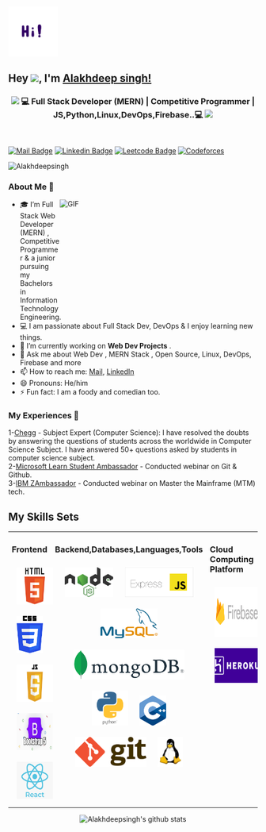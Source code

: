 <img src="https://github.com/Alakhdeepsingh/Alakhdeepsingh/blob/main/Hi.gif" alt="alt text" width="100" height="100" />

## Hey <img src="https://github.com/TheDudeThatCode/TheDudeThatCode/blob/master/Assets/Hi.gif" width="29px">, I'm [Alakhdeep singh!](https://github.com/Alakhdeepsingh)


<div align="center">
<h3><img src="https://media.giphy.com/media/WUlplcMpOCEmTGBtBW/giphy.gif" width="30"> 💻 Full Stack Developer (MERN) | Competitive Programmer | JS,Python,Linux,DevOps,Firebase..💻 
  <img src="https://media.giphy.com/media/WUlplcMpOCEmTGBtBW/giphy.gif" width="30"></h3>
</div>

<br/>
   
  [![Mail Badge](https://img.shields.io/badge/-@alakhdeepsingh-FF00FF?style=flat-square&logo=Mail&logoColor=white&link=mailto:alakhdeepsingh773@gmail.com/)](mailto:alakhdeepsingh773@gmail.com)
  [![Linkedin Badge](https://img.shields.io/badge/-@alakhdeepsingh-blue?style=flat-square&logo=Linkedin&logoColor=white&link=https://www.linkedin.com/in/alakhdeepsingh/)](https://www.linkedin.com/in/alakhdeepsingh/)
  [![Leetcode Badge](https://img.shields.io/badge/-@alakhdeepsingh-FF4500?style=flat-square&logo=Leetcode&logoColor=white&link=https://leetcode.com/alakhdeepsingh/)](https://leetcode.com/alakhdeepsingh/)
  [![Codeforces](https://img.shields.io/badge/-@alakhdeepsingh773-FFD700?style=flat-square&labelColor=FFD700&logo=codeforces&logoColor=white&link=https://codeforces.com/profile/alakhdeepsingh773)](https://codeforces.com/profile/alakhdeepsingh773)

<p align="left"> <img src="https://komarev.com/ghpvc/?username=Alakhdeepsingh" alt="Alakhdeepsingh" /> </p>

### About Me 🚀
  <img align="right" alt="GIF" src="https://github.com/abhisheknaiidu/abhisheknaiidu/blob/master/code.gif?raw=true" width="400" height="215" />

- 🎓 I’m Full Stack Web Developer (MERN) , Competitive Programmer & a junior pursuing my Bachelors in Information Technology Engineering. </br>
- 💻 I am passionate about Full Stack Dev, DevOps & I enjoy learning new things. </br>
- 🔭 I’m currently working on **Web Dev Projects** .
- 💬 Ask me about Web Dev , MERN Stack , Open Source, Linux, DevOps, Firebase and more
- 📫 How to reach me: [Mail](mailto:alakhdeepsingh773@gmail.com), [LinkedIn](https://www.linkedin.com/in/alakhdeepsingh/)
- 😄 Pronouns: He/him
- ⚡ Fun fact: I am a foody and comedian too.
### My Experiences 🙌
1-[Chegg](https://www.cheggindia.com/qa-experts/sign-up/) - Subject Expert (Computer Science): I have resolved the doubts by answering the questions of students across the worldwide            in Computer Science Subject. I have answered 50+ questions asked by students in computer science subject.               
2-[Microsoft Learn Student Ambassador](https://studentambassadors.microsoft.com) - Conducted webinar on Git & Github.                                                             
3-[IBM ZAmbassador](https://zambassador.com/) - Conducted webinar on Master the Mainframe (MTM) tech.
## My Skills Sets 
<table><tr><td valign="top" width="33%">

### Frontend  
<div align="center">  
<img style="margin: 10px" src="https://github.com/Alakhdeepsingh/Images/blob/main/html5.png" alt="HTML5" height="75" />
<img style="margin: 10px" src="https://github.com/Alakhdeepsingh/Images/blob/main/css%203.png" alt="CSS3" height="75" />  
<img style="margin: 10px" src="https://github.com/Alakhdeepsingh/Images/blob/main/javascript.png" alt="JavaScript" height="75" />   
<img style="margin: 10px" src= "https://github.com/Alakhdeepsingh/Images/blob/main/Bootstraps5.jpg" alt="Bootstrap5" height="75" />
<img style="margin: 10px" src="https://github.com/Alakhdeepsingh/Images/blob/main/react.png" alt="React" height="75" />  
</div></td><td valign="top" width="33%">

### Backend,Databases,Languages,Tools
<div align="center"> 
<img style="margin: 10px" src="https://github.com/Alakhdeepsingh/Images/blob/main/node.js" alt="Node.js" height="60" />  
<img style="margin: 10px" src="https://github.com/Alakhdeepsingh/Images/blob/main/express%20js.png" alt="Express.js" height="60" />  
<img style="margin: 10px" src="https://github.com/Alakhdeepsingh/Images/blob/main/mysql.png" alt="Express.js" height="60" />  
<img style="margin: 10px" src="https://github.com/Alakhdeepsingh/Images/blob/main/mongodb.png" alt="MongoDB" height="60" />     
<img style="margin: 10px" src="https://github.com/Alakhdeepsingh/Images/blob/main/python.png" alt="Python" height="70" />  
<img style="margin: 10px" src="https://github.com/Alakhdeepsingh/Images/blob/main/c%2B%2B.png" alt="C++" height="60" />  
<img style="margin: 10px" src="https://github.com/Alakhdeepsingh/Images/blob/main/git.png" alt="Git" height="60" />  
<img style="margin: 10px" src="https://github.com/Alakhdeepsingh/Images/blob/main/linux.png" alt="Linux" height="60" />  
</div></td><td valign="top" width="33%">
  
### Cloud Computing Platform
<div align="center"> 
 <img style="margin: 10px" src="https://github.com/Alakhdeepsingh/Images/blob/main/firebase1.png" alt="firebase" height="100" />  
 <img style="margin: 10px" src="https://github.com/Alakhdeepsingh/Images/blob/main/heroku.png" alt="firebase" height="70" />

  </div></td></tr>
      
</table>

<div align="center">

![Alakhdeepsingh's github stats](https://github-readme-stats.vercel.app/api?username=Alakhdeepsingh&show_icons=true&theme=radical)

</div>
